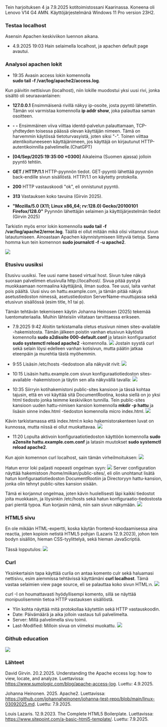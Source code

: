 Tein harjoituksen 4 ja 7.9.2025 kotitoimistossani Kaarinassa. Koneena oli Lenovo V14 G4 AMN. Käyttöjärjestelmänä Windows 11 Pro version 23H2.

### Testaa localhost
Asensin Apachen keskiviikon luennon aikana.  
- 4.9.2025 19:03 Hain selaimella localhost, ja apachen default page avautui.

### Analysoi apachen lokit
- 19:35 Avasin access lokin komennolla  
__sudo tail -f /var/log/apache2/access.log__.

Kun päivitin nettisivun (localhost), niin lokille muodostui yksi uusi rivi, jonka sisältö oli seuraavanlainen:

- __127.0.0.1__ Ensimmäisenä rivillä näkyy ip-osoite, josta pyyntö lähetettiin. Tämän voi varmistaa komennolla __ip addr show__, joka palauttaa saman osoitteen.

- __- -__ Ensimmäinen viiva viittaa identd-palvelun palauttamaan, TCP-yhdteyden toisessa päässä olevan käyttäjän nimeen. Tämä on harvemmin käytössä tietoturvasyistä, joten siksi "-". Toinen viittaa atentikoituneeseen käyttäjänimeen, jos käyttäjä on kirjautunut HTTP-autentikoinnilla palvelimelle.(ChatGPT)

- __[04/Sep/2025:19:35:00 +0300]__ Aikaleima (Suomen ajassa) jolloin pyyntö tehtiin.

- __GET / HTTP/1.1__ HTTP-pyynnön tiedot. GET-pyyntö lähettää pyynnön back-endille sivun sisällöstä. HTTP/1.1 on käytetty protokolla.

- __200__ HTTP vastauskoodi "ok", eli onnistunut pyyntö.

- __313__ Vastauksen koko tavuina (Girvin 2025).

- __"Mozilla/5.0 (X11; Linux x86_64; rv:128.0) Gecko/20100101 Firefox/128.0"__ Pyynnön lähettäjän selaimen ja käyttöjärjestelmän tiedot (Girvin 2025)

Tarkistin myös error lokin komennolla __sudo tail -f /var/log/apache2/error.log__. Täällä ei ollut mitään mikä olisi viitannut sivun latautumiseen. Ainoastaan Apachen käynnistymiseen liittyviä tietoja. Sama homma kun tein komennon __sudo journalctl -f -u apache2__.

![](images/h3/accessLog.png)

### Etusivu uusiksi
Etusivu uusiksi. Tee uusi name based virtual host. Sivun tulee näkyä suoraan palvelimen etusivulla http://localhost/. Sivua pitää pystyä muokkaamaan normaalina käyttäjänä, ilman sudoa. Tee uusi, laita vanhat pois päältä. Uusi sivu on hattu.example.com, ja tämän pitää näkyä: asetustiedoston nimessä, asetustiedoston ServerName-muuttujassa sekä etusivun sisällössä (esim title, h1 tai p).

Tämän tehtävän tekemiseen käytin Johanna Heinosen (2025) tekemää luentomateriaalia. Muihin lähteisiin viitataan tarvittaessa erikseen.

- 7.9.2025 9:42 Aloitin tarkistamalla oletus etusivun nimen sites-available -hakemistosta.
Tämän jälkeen poistin vanhan etusivun käytöstä komennolla __sudo a2dissite 000-default.conf__ ja latasin konfiguraatiot __sudo systemctl reload apache2__ -komennolla.
![](images/h3/poistaVanha.png)
Jostain syystä curl sekä selain löysi edelleen vanhan kotisivun, mutta päätin jatkaa eteenpäin ja murehtia tästä myöhemmin.

- 9:55 Lisäsin /etc/hosts -tiedostoon alla näkyvät rivit:
![](images/h3/hosts.png)

-  10:15 Lisäsin hattu.example.com sivun konfiguraatiotiedoston sites-available -hakemistoon ja täytin sen alla näkyvällä tavalla:
![](images/h3/hattuConf.png)

- 10:35 Siirryin kotihakemistoni public-sites kansioon ja tässä kohtaa tajusin, että en voi käyttää sitä DocumentRootina, koska siellä on jo yksi html tiedosto jonka teimme keskiviikon tunnilla. Tein public-sites kansioon uuden hattu-nimisen kansion komennolla __mkdir -p hattu__ ja lisäsin sinne index.html -tiedoston komennolla micro index.html.
![](images/h3/uusiKansio.png)

Kävin tarkistamassa että index.html:n koko hakemistorakenteen luvat on kunnossa, mutta niissä ei ollut muokattavaa.
![](images/h3/permissions.png)

- 11:20 Lopulta aktivoin konfiguraatiotiedoston käyttöön komennolla __sudo a2ensite hattu.example.com.conf__ ja latasin muutokset __sudo systemctl reload apache2__.

Kun ajoin komennon curl localhost, sain tämän virheilmoituksen:
![](images/h3/error.png)

Hatun error loki paljasti nopeasti ongelman syyn:
![](images/h3/errorLog.png)
Server configuration näyttää hakemistoon /home/miikan/public-sites/, eli olin unohtanut lisätä hatun konfiguraatiotiedoston DocumentRootiin ja Directoryyn hattu-kansion, jonka olin tehnyt public-sites kansion sisään.

Tämä ei korjannut ongelmaa, joten kävin huolellisesti läpi kaikki tiedostot joita muokkasin, ja löysinkin /etc/hosts sekä hatun konfiguraatio-tiedostosta pari pientä typoa. Kun korjasin nämä, niin sain sivun näkymään.
![](images/h3/etusivu.png)

### HTML5 sivu
En ole mikään HTML-expertti, koska käytän frontend-koodaamisessa aina reactia, joten kopioin netistä HTML5 pohjan (Lazaris 12.9.2023), johon tein bodyn sisällön, hieman CSS-tyylittelyä, sekä hieman JavaScriptiä.

Tässä lopputulos:
![](images/h3/html.png)

### Curl
Yksinkertaisin tapa käyttää curlia on antaa komento culr sekä haluamasi nettisivu, esim aiemmissa tehtävissä käyttämäni __curl localhost__.
Tämä vastaa selaimien view page source, eli se palauttaa koko sivun HTML:n.
![](images/h3/curl.png)

curl -I on houmattavasti hyödyllisempi komento, sillä se näyttää monipuolisemmin tietoa HTTP vastauksen sisällöstä.
- Ylin kohta näyttää mitä protokollaa käytettiin sekä HTTP vastauskoodin.
- Date: Päivämäärä ja aika jolloin vastaus tuli palvelimelta.
- Server: Millä palvelimella sivu toimii.
- Last-Modified: Milloin sivua on viimeksi muokattu.
![](images/h3/curlI.png)

### Github education
![](images/h3/application.png)

### Lähteet
David Girvin. 20.2.2025. Understanding the Apache eccess log: how to view, locate, and analyze. Luettavissa: https://www.sumologic.com/blog/apache-access-log. Luettu: 4.9.2025.

Johanna Heinonen. 2025. Apache2. Luettavissa: https://github.com/johannaheinonen/johanna-test-repo/blob/main/linux-03092025.md. Luettu: 7.9.2025.

Louis Lazaris. 12.9.2023. The Complete HTML5 Boilerplate. Luettavissa: https://www.sitepoint.com/a-basic-html5-template/. Luettu: 7.9.2025.